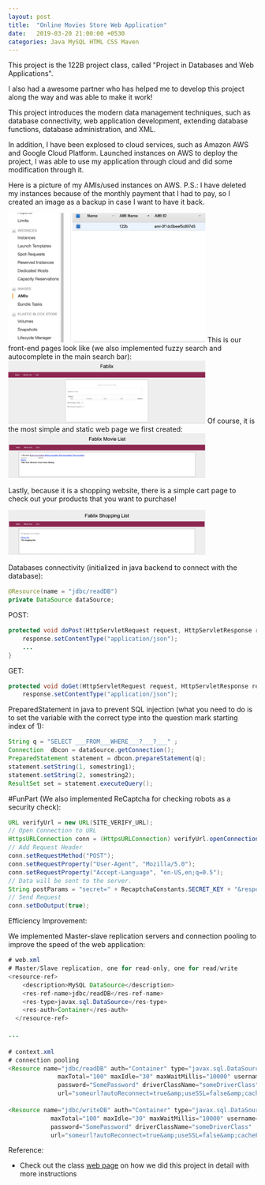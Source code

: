 ```yaml
---
layout: post
title:  "Online Movies Store Web Application"
date:   2019-03-20 21:00:00 +0530
categories: Java MySQL HTML CSS Maven
---
```

This project is the 122B project class, called "Project in Databases and Web Applications". 

I also had a awesome partner who has helped me to develop this project along the way and was able to make it work! 

This project introduces the modern data management techniques, such as database connectivity, web application development, extending database functions, database administration, and XML.

In addition, I have been explosed to cloud services, such as Amazon AWS and Google Cloud Platform. Launched instances on AWS to deploy the project, I was able to use my application through cloud and did some modification through it.

Here is a picture of my AMIs/used instances on AWS. P.S.: I have deleted my instances because of the monthly payment that I had to pay, so I created an image as a backup in case I want to have it back.
<!-- ![1 AWS](/assets/Online-Movies-Store-Web-Application/1.png) -->
<img src="/assets/Online-Movies-Store-Web-Application/1.png" alt="drawing" width="400">
This is our front-end pages look like (we also implemented fuzzy search and autocomplete in the main search bar):

<!-- ![2 Main Page](/assets/Online-Movies-Store-Web-Application/2.png) -->
<img src="/assets/Online-Movies-Store-Web-Application/2.png" alt="drawing" width="400">
Of course, it is the most simple and static web page we first created: 

<img src="/assets/Online-Movies-Store-Web-Application/3.png" alt="drawing" width="400">


Lastly, because it is a shopping website, there is a simple cart page to check out your products that you want to purchase!

<!-- ![4 Cart Page](/assets/Online-Movies-Store-Web-Application/4.png) -->
<img src="/assets/Online-Movies-Store-Web-Application/4.png" alt="drawing" width="400">

Databases connectivity (initialized in java backend to connect with the database):
```java
@Resource(name = "jdbc/readDB")
private DataSource dataSource;
```
POST:
```java
protected void doPost(HttpServletRequest request, HttpServletResponse response) throws ServletException, IOException{
    response.setContentType("application/json");
    ...
}
```
GET:
```java
protected void doGet(HttpServletRequest request, HttpServletResponse response) throws ServletException, IOException {
	response.setContentType("application/json");
```

PreparedStatement in java to prevent SQL injection (what you need to do is to set the variable with the correct type into the question mark starting index of 1):
```java
String q = "SELECT ___FROM___WHERE___?___?___" ;
Connection  dbcon = dataSource.getConnection();
PreparedStatement statement = dbcon.prepareStatement(q);
statement.setString(1, somestring1);
statement.setString(2, somestring2);
ResultSet set = statement.executeQuery();
```

#FunPart (We also implemented ReCaptcha for checking robots as a security check):

```java
URL verifyUrl = new URL(SITE_VERIFY_URL);
// Open Connection to URL
HttpsURLConnection conn = (HttpsURLConnection) verifyUrl.openConnection();
// Add Request Header
conn.setRequestMethod("POST");
conn.setRequestProperty("User-Agent", "Mozilla/5.0");
conn.setRequestProperty("Accept-Language", "en-US,en;q=0.5");
// Data will be sent to the server.
String postParams = "secret=" + RecaptchaConstants.SECRET_KEY + "&response=" + gRecaptchaResponse;
// Send Request
conn.setDoOutput(true);
```

Efficiency Improvement:

We implemented Master-slave replication servers and connection pooling to improve the speed of the web application: 

```java
# web.xml 
# Master/Slave replication, one for read-only, one for read/write
<resource-ref>
    <description>MySQL DataSource</description>
    <res-ref-name>jdbc/readDB</res-ref-name>
    <res-type>javax.sql.DataSource</res-type>
    <res-auth>Container</res-auth>
  </resource-ref>

...

# context.xml
# connection pooling
<Resource name="jdbc/readDB" auth="Container" type="javax.sql.DataSource"
              maxTotal="100" maxIdle="30" maxWaitMillis="10000" username="SomeUser"
              password="SomePassword" driverClassName="someDriverClass"
              url="someurl?autoReconnect=true&amp;useSSL=false&amp;cachePrepStmts=true"/>

<Resource name="jdbc/writeDB" auth="Container" type="javax.sql.DataSource"
            maxTotal="100" maxIdle="30" maxWaitMillis="10000" username="SomeUser"
            password="SomePassword" driverClassName="someDriverClass"
            url="someurl?autoReconnect=true&amp;useSSL=false&amp;cachePrepStmts=true"/>
```

Reference:
- Check out the class [web page][web-page] on how we did this project in detail with more instructions

[web-page]: https://grape.ics.uci.edu/wiki/public/wiki/cs122b-2019-winter

